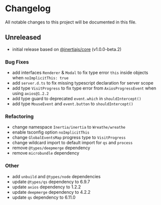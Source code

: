 # Changelog

All notable changes to this project will be documented in this file.

## Unreleased

- initial release based on [@inertiajs/core](https://github.com/inertiajs/inertia) (v1.0.0-beta.2)

### Bug Fixes

- add interfaces `Renderer` & `Modal` to fix type error `this` inside objects when `noImplicitThis: true`
- add `server.d.ts` to fix missing typescript declaration for server scope
- add type `VisitProgress` to fix type error from `AxiosProgressEvent` when using `axios@1.2.2`
- add type guard to deprecated `event.which` in `shouldIntercept()`
- add type `MouseEvent` and `event.button` to `shouldIntercept()`

### Refactoring

- change namespace `Inertia/inertia` to `Wreathe/wreathe`
- enable tsconfig option `noImplicitThis`
- change `GlobalEventsMap` progress type to `VisitProgress`
- change wildcard import to default import for `qs` and `process`
- remove `@types/deepmerge` dependency
- remove `microbundle` dependency

### Other

- add `unbuild` and `@types/node` dependencies
- update `@types/qs` dependency to 6.9.7
- update `axios` dependency to 1.2.2
- update `deepmerge` dependency to 4.2.2
- update `qs` dependency to 6.11.0
